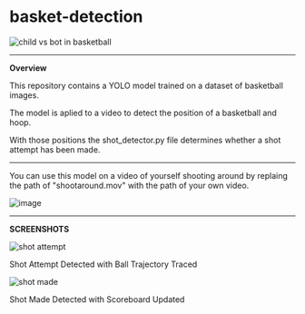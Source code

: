 # basket-detection
![child vs bot in basketball](https://github.com/ianmparker/basket-detection/assets/18231849/4aa94c81-fa3c-4e42-96bb-93e25cafea5e)

--------------------------------------------------
**Overview**

This repository contains a YOLO model trained on a dataset of basketball images. 

The model is aplied to a video to detect the position of a basketball and hoop.

With those positions the shot_detector.py file determines whether a shot attempt has been made. 

-------------------------------------------------
You can use this model on a video of yourself shooting around by replaing the path of "shootaround.mov" with the path of your own video. 

![image](https://github.com/ianmparker/basket-detection/assets/18231849/c8bdd6e5-11e9-437d-8c90-be8f244fe5c9)


----------------------------
**SCREENSHOTS**


![shot attempt](https://github.com/ianmparker/basket-detection/assets/18231849/7207e7af-b7b7-4fee-ba02-d2a023c8e0b5)

Shot Attempt Detected with Ball Trajectory Traced

![shot made](https://github.com/ianmparker/basket-detection/assets/18231849/18fcae1a-0c40-4cb9-b1ca-53171fcd9f60)

Shot Made Detected with Scoreboard Updated
